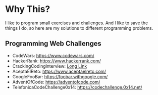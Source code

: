 # Why This?

I like to program small exercises and challenges. And I like to save the things I do, so here are my solutions to different programming problems.

## Programming Web Challenges
- CodeWars: https://www.codewars.com/
- HackerRank: https://www.hackerrank.com/
- CrackingCodingInterview: [Long Link](https://cin.ufpe.br/~fbma/Crack/Cracking%20the%20Coding%20Interview%20189%20Programming%20Questions%20and%20Solutions.pdf)
- AceptaElReto: https://www.aceptaelreto.com/
- GoogleFooBar: https://foobar.withgoogle.com/
- AdventOfCode: https://adventofcode.com/
- TelefonicaCodeChallenge0x14: https://codechallenge.0x14.net/
